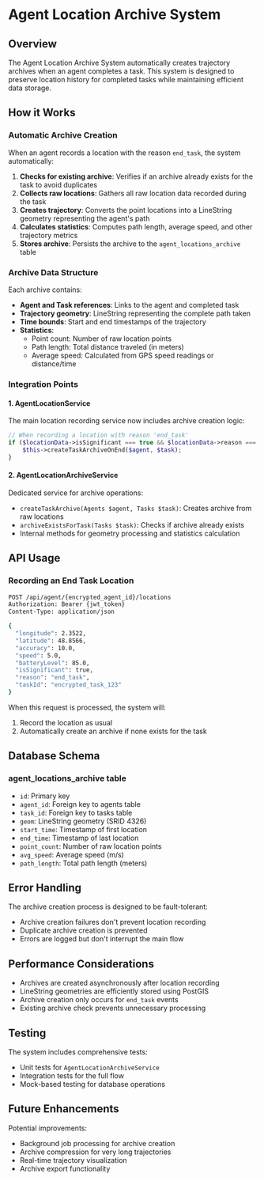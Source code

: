 # Agent Location Archive System

## Overview

The Agent Location Archive System automatically creates trajectory archives when an agent completes a task. This system is designed to preserve location history for completed tasks while maintaining efficient data storage.

## How it Works

### Automatic Archive Creation

When an agent records a location with the reason `end_task`, the system automatically:

1. **Checks for existing archive**: Verifies if an archive already exists for the task to avoid duplicates
2. **Collects raw locations**: Gathers all raw location data recorded during the task
3. **Creates trajectory**: Converts the point locations into a LineString geometry representing the agent's path
4. **Calculates statistics**: Computes path length, average speed, and other trajectory metrics
5. **Stores archive**: Persists the archive to the `agent_locations_archive` table

### Archive Data Structure

Each archive contains:
- **Agent and Task references**: Links to the agent and completed task
- **Trajectory geometry**: LineString representing the complete path taken
- **Time bounds**: Start and end timestamps of the trajectory
- **Statistics**:
  - Point count: Number of raw location points
  - Path length: Total distance traveled (in meters)
  - Average speed: Calculated from GPS speed readings or distance/time

### Integration Points

#### 1. AgentLocationService
The main location recording service now includes archive creation logic:
```php
// When recording a location with reason 'end_task'
if ($locationData->isSignificant === true && $locationData->reason === 'end_task') {
    $this->createTaskArchiveOnEnd($agent, $task);
}
```

#### 2. AgentLocationArchiveService
Dedicated service for archive operations:
- `createTaskArchive(Agents $agent, Tasks $task)`: Creates archive from raw locations
- `archiveExistsForTask(Tasks $task)`: Checks if archive already exists
- Internal methods for geometry processing and statistics calculation

## API Usage

### Recording an End Task Location

```bash
POST /api/agent/{encrypted_agent_id}/locations
Authorization: Bearer {jwt_token}
Content-Type: application/json

{
  "longitude": 2.3522,
  "latitude": 48.8566,
  "accuracy": 10.0,
  "speed": 5.0,
  "batteryLevel": 85.0,
  "isSignificant": true,
  "reason": "end_task",
  "taskId": "encrypted_task_123"
}
```

When this request is processed, the system will:
1. Record the location as usual
2. Automatically create an archive if none exists for the task

## Database Schema

### agent_locations_archive table
- `id`: Primary key
- `agent_id`: Foreign key to agents table
- `task_id`: Foreign key to tasks table
- `geom`: LineString geometry (SRID 4326)
- `start_time`: Timestamp of first location
- `end_time`: Timestamp of last location
- `point_count`: Number of raw location points
- `avg_speed`: Average speed (m/s)
- `path_length`: Total path length (meters)

## Error Handling

The archive creation process is designed to be fault-tolerant:
- Archive creation failures don't prevent location recording
- Duplicate archive creation is prevented
- Errors are logged but don't interrupt the main flow

## Performance Considerations

- Archives are created asynchronously after location recording
- LineString geometries are efficiently stored using PostGIS
- Archive creation only occurs for `end_task` events
- Existing archive check prevents unnecessary processing

## Testing

The system includes comprehensive tests:
- Unit tests for `AgentLocationArchiveService`
- Integration tests for the full flow
- Mock-based testing for database operations

## Future Enhancements

Potential improvements:
- Background job processing for archive creation
- Archive compression for very long trajectories
- Real-time trajectory visualization
- Archive export functionality

